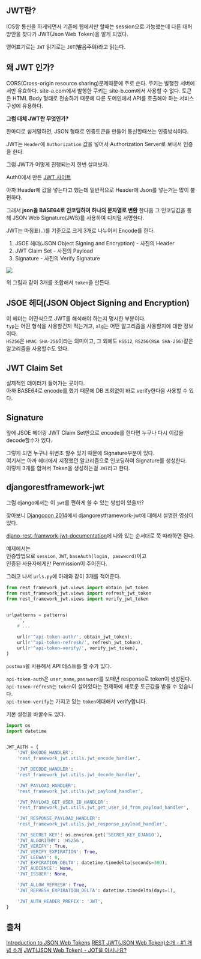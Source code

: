 ## JWT란?
IOS랑 통신을 하게되면서 기존에 웹에서만 할때는 session으로 가능했는데 다른 대처방안을 찾다가
JWT(Json Web Token)을 알게 되었다.

영어표기로는 `JWT` 읽기로는 `JOT`(~~발음주의~~)라고 읽는다. 

## 왜 JWT 인가?
CORS(Cross-origin resource sharing)문제때문에 주로 쓴다.
쿠키는 발행한 서버에서만 유효하다. site-a.com에서 발행한 쿠키는 site-b.com에서 사용할 수 없다.
토큰은 HTML Body 형태로 전송하기 때문에 다른 도메인에서 API를 호출해야 하는 서비스 구성에 유용하다.

**그럼 대체 JWT란 무엇인가?**

한마디로 쉽게말하면, JSON 형태로 인증토큰을 만들어 통신할때쓰는 인증방식이다.

JWT는 `Header`에 `Authorization` 값을 넣어서 Authorization Server로 보내서 인증을 한다.

그럼 JWT가 어떻게 진행되는지 한번 살펴보자.

Auth0에서 만든 [JWT 사이트](https://jwt.io/introduction/)

아까 Header에 값을 넣는다고 했는데 일반적으로 Header에 Json를 넣는거는 많이 불편하다.

그래서 **json을 BASE64로 인코딩하여 하나의 문자열로 변환** 한다음 그 인코딩값을 통해 JSON Web Signature(JWS)를 사용하여 디지털 서명한다. 

JWT는 마침표(`.`)를 기준으로 크게 3개로 나누어서 Encode를 한다.<br>
1. JSOE 헤더(JSON Object Signing and Encryption) - 사진의 Header<br>
2. JWT Claim Set - 사진의 Payload<br>
3. Signature - 사진의 Verify Signature<br>

![](https://gist.githubusercontent.com/LeoHeo/c9678154b1dadd85add5862b30e969f8/raw/f76b28d3633908efe0ad1777ee333592ee5efc4a/jwt2.png)

위 그림과 같이 3개를 조합해서 `token`을 만든다.

## JSOE 헤더(JSON Object Signing and Encryption)
이 헤더는 어떤식으로 JWT를 해석해야 하는지 명시한 부분이다.<br>
`typ`는 어떤 형식을 사용할건지 적는거고, `alg`는 어떤 알고리즘을 사용할지에 대한 정보이다.<br>
`HS256`은 `HMAC SHA-256`이라는 의미이고, 그 외에도 `HS512`, `RS256(RSA SHA-256)`같은 알고리즘을 사용할수도 있다.<br>

## JWT Claim Set
실제적인 데이터가 들어가는 곳이다.<br>
아까 BASE64로 encode를 했기 때문에 DB 조회없이 바로 verify한다음 사용할 수 있다.

## Signature
앞에 JSOE 헤더랑 JWT Claim Set만으로 encode를 한다면 누구나 다시 이값을 decode할수가 있다.

그렇게 되면 누구나 위변조 할수 있기 때문에 Signature부분이 있다.<br>
여기서는 아까 헤더에서 지정했던 알고리즘으로 인코딩하여 Signature를 생성한다.<br>
이렇게 3개를 합쳐서 Token을 생성하는걸 `JWT`라고 한다.<br>

## djangorestframework-jwt
그럼 django에서는 이 `jwt`를 편하게 쓸 수 있는 방법이 있을까?

찾아보니 [Djangocon 2014](https://www.youtube.com/watch?v=825hodQ61bg)에서 djangorestframework-jwt에 대해서 설명한 영상이 있다.

[djano-rest-framwork-jwt-documentation](http://getblimp.github.io/django-rest-framework-jwt/)에 나와 있는 순서대로 쭉 따라하면 된다.

예제에서는<br>
인증방법으로 `session`, `JWT`, `baseAuth(login, paswword)`이고<br>
인증된 사용자에게만 Permission이 주어진다.

그러고 나서 `urls.py`에 아래와 같이 3개를 적어준다.

```python
from rest_framework_jwt.views import obtain_jwt_token
from rest_framework_jwt.views import refresh_jwt_token
from rest_framework_jwt.views import verify_jwt_token


urlpatterns = patterns(
    '',
    # ...

    url(r'^api-token-auth/', obtain_jwt_token),
    url(r'^api-token-refresh/', refresh_jwt_token),
    url(r'^api-token-verify/', verify_jwt_token),
)
```

`postman`을 사용해서 API 테스트를 할 수가 있다.

`api-token-auth`은 `user_name`, `password`를 보매년 response로 token이 생성된다.<br>
`api-token-refresh`는 `token`이 살아있다는 전제하에 새로운 토근값을 받을 수 있습니다.<br>
`api-token-verify`는 가지고 있는 `token`에대해서 verify합니다.<br>

기본 설정을 바꿀수도 있다.
```python
import os
import datetime


JWT_AUTH = {
    'JWT_ENCODE_HANDLER':
    'rest_framework_jwt.utils.jwt_encode_handler',

    'JWT_DECODE_HANDLER':
    'rest_framework_jwt.utils.jwt_decode_handler',

    'JWT_PAYLOAD_HANDLER':
    'rest_framework_jwt.utils.jwt_payload_handler',

    'JWT_PAYLOAD_GET_USER_ID_HANDLER':
    'rest_framework_jwt.utils.jwt_get_user_id_from_payload_handler',

    'JWT_RESPONSE_PAYLOAD_HANDLER':
    'rest_framework_jwt.utils.jwt_response_payload_handler',

    'JWT_SECRET_KEY': os.environ.get('SECRET_KEY_DJANGO'),
    'JWT_ALGORITHM': 'HS256',
    'JWT_VERIFY': True,
    'JWT_VERIFY_EXPIRATION': True,
    'JWT_LEEWAY': 0,
    'JWT_EXPIRATION_DELTA': datetime.timedelta(seconds=300),
    'JWT_AUDIENCE': None,
    'JWT_ISSUER': None,

    'JWT_ALLOW_REFRESH': True,
    'JWT_REFRESH_EXPIRATION_DELTA': datetime.timedelta(days=1),

    'JWT_AUTH_HEADER_PREFIX': 'JWT',
}
```

## 출처
[Introduction to JSON Web Tokens](https://jwt.io/introduction/)
[REST JWT(JSON Web Token)소개 - #1 개념 소개](http://bcho.tistory.com/999)
[JWT(JSON Web Token) - JOT을 아시나요?](http://opennaru.tistory.com/94)
